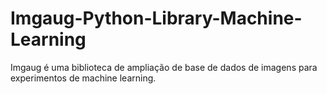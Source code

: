 # Imgaug-Python-Library-Machine-Learning
Imgaug é uma biblioteca de ampliação de base de dados de imagens  para  experimentos de machine learning.
